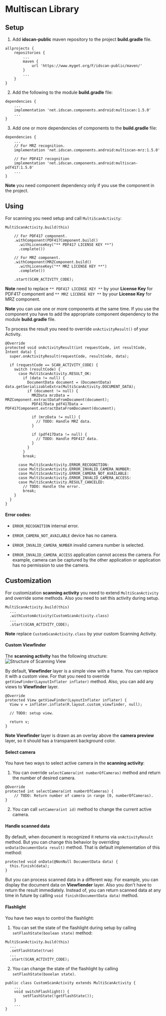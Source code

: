 # Multiscan Library

## Setup

1. Add **idscan-public** maven repository to the project **build.gradle** file.
```
allprojects {
    repositories {
        ...
        maven {
            url 'https://www.myget.org/F/idscan-public/maven/'
        }
        ...
    }
}
```

2. Add the following to the module **build.gradle** file:
```
dependencies {
    ...
    implementation 'net.idscan.components.android:multiscan:1.5.0'
    ...
}
```

3. Add one or more dependencies of components to the **build.gradle** file:
```
dependencies {
    ...
    // For MRZ recognition.
    implementation 'net.idscan.components.android:multiscan-mrz:1.5.0'

    // For PDF417 recognition
    implementation 'net.idscan.components.android:multiscan-pdf417:1.5.0'
    ...
}
```
**Note** you need component dependency only if you use the component in the project.

## Using

For scanning you need setup and call ```MultiScanActivity```:

```
MultiScanActivity.build(this)

    // For PDF417 component.
    .withComponent(PDF417Component.build()
      .withLicenseKey("** PDF417 LICENSE KEY **")
      .complete())

    // For MRZ component.
    .withComponent(MRZComponent.build()
      .withLicenseKey("** MRZ LICENSE KEY **")
      .complete())

    .start(SCAN_ACTIVITY_CODE);
```
**Note** need to replace ```** PDF417 LICENSE KEY **``` by your **License Key** for PDF417 component and ```** MRZ LICENSE KEY **``` by your **License Key** for MRZ component.

**Note** you can use one or more components at the same time. If you use the component you have to add the appropriate component dependency to the module **build.gradle** file.

To process the result you need to override ```onActivityResult()``` of your Activity.

```
@Override
protected void onActivityResult(int requestCode, int resultCode, Intent data) {
  super.onActivityResult(requestCode, resultCode, data);

  if (requestCode == SCAN_ACTIVITY_CODE) {
    switch (resultCode) {
      case MultiScanActivity.RESULT_OK:
        if (data != null) {
          DocumentData document = (DocumentData) data.getSerializableExtra(MultiScanActivity.DOCUMENT_DATA);
          if (document != null) {
            MRZData mrzData = MRZComponent.extractDataFromDocument(document);
            PDF417Data pdf417Data = PDF417Component.extractDataFromDocument(document);

            if (mrzData != null) {
              // TODO: Handle MRZ data.
            }

            if (pdf417Data != null) {
              // TODO: Handle PDF417 data.
            }
          }
        }
        break;

      case MultiScanActivity.ERROR_RECOGNITION:
      case MultiScanActivity.ERROR_INVALID_CAMERA_NUMBER:
      case MultiScanActivity.ERROR_CAMERA_NOT_AVAILABLE:
      case MultiScanActivity.ERROR_INVALID_CAMERA_ACCESS:
      case MultiScanActivity.RESULT_CANCELED:
        // TODO: Handle the error.
        break;
    }
  }
}
```

#### Error codes:

* ```ERROR_RECOGNITION``` internal error.

* ```ERROR_CAMERA_NOT_AVAILABLE``` device has no camera.

* ```ERROR_INVALID_CAMERA_NUMBER``` invalid camera number is selected.

* ```ERROR_INVALID_CAMERA_ACCESS``` application cannot access the camera. For example, camera can be captured by the other application or application has no permission to use the camera.

## Customization

For customization **scanning activity** you need to extend ```MultiScanActivity``` and override some methods. Also you need to set this activity during setup.

```
MultiScanActivity.build(this)
  ...
  .withCustomActivity(CustomScanActivity.class)
  ...
  .start(SCAN_ACTIVITY_CODE);
```
**Note** replace ```CustomScanActivity.class``` by your custom Scanning Activity.

#### Custom Viewfinder

The **scanning activity** has the following structure:
![Structure of Scanning View](/images/scan_view_structure.png)

By default, **Viewfinder** layer is a simple view with a frame. You can replace it with a custom view. For that you need to override ```getViewFinder(LayoutInflater inflater)``` method. Also, you can add any views to **Viewfinder** layer.
```
@Override
protected View getViewFinder(LayoutInflater inflater) {
  View v = inflater.inflate(R.layout.custom_viewfinder, null);

  // TODO: setup view.

  return v;
}
```

**Note** **Viewfinder** layer is drawn as an overlay above the **camera preview** layer, so it should has a transparent background color.

#### Select camera

You have two ways to select active camera in the **scanning activity**:

1. You can override ```selectCamera(int numberOfCameras)``` method and return the number of desired camera.
```
@Override
protected int selectCamera(int numberOfCameras) {
    // TODO: Return number of camera in range [0, numberOfCameras).
}
```
2. You can call ```setCamera(int id)``` method to change the current active camera.


#### Handle scanned data

By default, when document is recognized it returns via ```onActivityResult``` method. But you can change this behavior by overriding ```onData(DocumentData result)``` method. That is default implementation of this method:
```
protected void onData(@NonNull DocumentData data) {
  this.finish(data);
}
```
But you can process scanned data in a different way. For example, you can display the document data on **Viewfiender** layer. Also you don't have to return the result immediately. Instead of, you can return scanned data at any time in future by calling ```void finish(DocumentData data)``` method.

#### Flashlight

You have two ways to control the flashlight:

1. You can set the state of the flashlight during setup by calling ```setFlashState(boolean state)``` method:
```
MultiScanActivity.build(this)
  ...
  .setFlashState(true)
  ...
  .start(SCAN_ACTIVITY_CODE);
```

2. You can change the state of the flashlight by calling ```setFlashState(booelan state)```.
```
public class CustomScanActivity extends MultiScanActivity {
    ...
    void switchFlashlight() {
        setFlashState(!getFlashState());
    }
    ...
}
```

